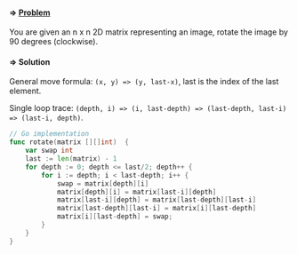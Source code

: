 #### => [Problem](https://leetcode-cn.com/problems/rotate-image/)

You are given an n x n 2D matrix representing an image, rotate the image by 90 degrees (clockwise).

#### => Solution

General move formula: `(x, y) => (y, last-x)`, last is the index of the last element.

Single loop trace: `(depth, i) => (i, last-depth) => (last-depth, last-i) => (last-i, depth)`.

```go
// Go implementation
func rotate(matrix [][]int)  {
    var swap int
    last := len(matrix) - 1
    for depth := 0; depth <= last/2; depth++ {
        for i := depth; i < last-depth; i++ {
            swap = matrix[depth][i]
            matrix[depth][i] = matrix[last-i][depth]
            matrix[last-i][depth] = matrix[last-depth][last-i]
            matrix[last-depth][last-i] = matrix[i][last-depth]
            matrix[i][last-depth] = swap;
        }
    }
}
```

